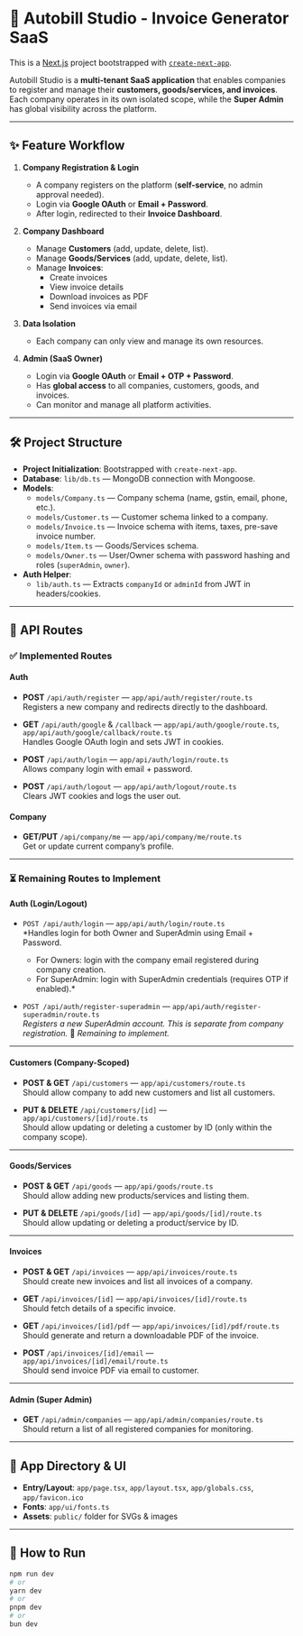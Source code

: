 # 🚀 Autobill Studio - Invoice Generator SaaS

This is a [Next.js](https://nextjs.org) project bootstrapped with [`create-next-app`](https://nextjs.org/docs/app/api-reference/cli/create-next-app).

Autobill Studio is a **multi-tenant SaaS application** that enables companies to register and manage their **customers, goods/services, and invoices**. Each company operates in its own isolated scope, while the **Super Admin** has global visibility across the platform.

---

## ✨ Feature Workflow

1. **Company Registration & Login**
   - A company registers on the platform (**self-service**, no admin approval needed).
   - Login via **Google OAuth** or **Email + Password**.
   - After login, redirected to their **Invoice Dashboard**.

2. **Company Dashboard**
   - Manage **Customers** (add, update, delete, list).
   - Manage **Goods/Services** (add, update, delete, list).
   - Manage **Invoices**:
     - Create invoices  
     - View invoice details  
     - Download invoices as PDF  
     - Send invoices via email  

3. **Data Isolation**
   - Each company can only view and manage its own resources.

4. **Admin (SaaS Owner)**
   - Login via **Google OAuth** or **Email + OTP + Password**.
   - Has **global access** to all companies, customers, goods, and invoices.
   - Can monitor and manage all platform activities.

---

## 🛠 Project Structure

- **Project Initialization**: Bootstrapped with `create-next-app`.  
- **Database**: `lib/db.ts` — MongoDB connection with Mongoose.  
- **Models**:  
  - `models/Company.ts` — Company schema (name, gstin, email, phone, etc.).  
  - `models/Customer.ts` — Customer schema linked to a company.  
  - `models/Invoice.ts` — Invoice schema with items, taxes, pre-save invoice number.  
  - `models/Item.ts` — Goods/Services schema.  
  - `models/Owner.ts` — User/Owner schema with password hashing and roles (`superAdmin`, `owner`).  
- **Auth Helper**:  
  - `lib/auth.ts` — Extracts `companyId` or `adminId` from JWT in headers/cookies.  

---

## 📌 API Routes

### ✅ Implemented Routes

#### Auth
- **POST** `/api/auth/register` — `app/api/auth/register/route.ts`  
  Registers a new company and redirects directly to the dashboard.  

- **GET** `/api/auth/google` & `/callback` — `app/api/auth/google/route.ts`, `app/api/auth/google/callback/route.ts`  
  Handles Google OAuth login and sets JWT in cookies.  

- **POST** `/api/auth/login` — `app/api/auth/login/route.ts`  
  Allows company login with email + password.  

- **POST** `/api/auth/logout` — `app/api/auth/logout/route.ts`  
  Clears JWT cookies and logs the user out.  

#### Company
- **GET/PUT** `/api/company/me` — `app/api/company/me/route.ts`  
  Get or update current company’s profile.  

---

### ⏳ Remaining Routes to Implement

#### Auth (Login/Logout)
- `POST /api/auth/login` — `app/api/auth/login/route.ts`  
  *Handles login for both Owner and SuperAdmin using Email + Password.  
   - For Owners: login with the company email registered during company creation.  
   - For SuperAdmin: login with SuperAdmin credentials (requires OTP if enabled).*

- `POST /api/auth/register-superadmin` — `app/api/auth/register-superadmin/route.ts`  
  *Registers a new SuperAdmin account. This is separate from company registration.* 🚧 *Remaining to implement.*

---

#### Customers (Company-Scoped)
- **POST & GET** `/api/customers` — `app/api/customers/route.ts`  
  Should allow company to add new customers and list all customers.  

- **PUT & DELETE** `/api/customers/[id]` — `app/api/customers/[id]/route.ts`  
  Should allow updating or deleting a customer by ID (only within the company scope).  

---

#### Goods/Services
- **POST & GET** `/api/goods` — `app/api/goods/route.ts`  
  Should allow adding new products/services and listing them.  

- **PUT & DELETE** `/api/goods/[id]` — `app/api/goods/[id]/route.ts`  
  Should allow updating or deleting a product/service by ID.  

---

#### Invoices
- **POST & GET** `/api/invoices` — `app/api/invoices/route.ts`  
  Should create new invoices and list all invoices of a company.  

- **GET** `/api/invoices/[id]` — `app/api/invoices/[id]/route.ts`  
  Should fetch details of a specific invoice.  

- **GET** `/api/invoices/[id]/pdf` — `app/api/invoices/[id]/pdf/route.ts`  
  Should generate and return a downloadable PDF of the invoice.  

- **POST** `/api/invoices/[id]/email` — `app/api/invoices/[id]/email/route.ts`  
  Should send invoice PDF via email to customer.  

---

#### Admin (Super Admin)
- **GET** `/api/admin/companies` — `app/api/admin/companies/route.ts`  
  Should return a list of all registered companies for monitoring.  


---

## 🎨 App Directory & UI
- **Entry/Layout**: `app/page.tsx`, `app/layout.tsx`, `app/globals.css`, `app/favicon.ico`  
- **Fonts**: `app/ui/fonts.ts`  
- **Assets**: `public/` folder for SVGs & images  

---

## 🚦 How to Run

```bash
npm run dev
# or
yarn dev
# or
pnpm dev
# or
bun dev
